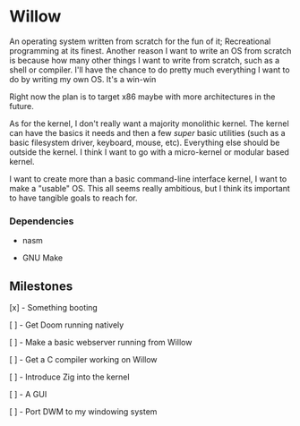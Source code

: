 # Willow

An operating system written from scratch for the fun of it; Recreational programming
at its finest. Another reason I want to write an OS from scratch is because how
many other things I want to write from scratch, such as a shell or compiler.
I'll have the chance to do pretty much everything I want to do by writing my own
OS. It's a win-win

Right now the plan is to target x86 maybe with more architectures in the future.

As for the kernel, I don't really want a majority monolithic kernel. The kernel
can have the basics it needs and then a few *super* basic utilities (such as a
basic filesystem driver, keyboard, mouse, etc). Everything else should be outside
the kernel. I think I want to go with a micro-kernel or modular based kernel.

I want to create more than a basic command-line interface kernel, I want to make
a "usable" OS. This all seems really ambitious, but I think its important to have
tangible goals to reach for.

### Dependencies

- nasm

- GNU Make

## Milestones

[x] - Something booting

[ ] - Get Doom running natively

[ ] - Make a basic webserver running from Willow

[ ] - Get a C compiler working on Willow

[ ] - Introduce Zig into the kernel

[ ] - A GUI

[ ] - Port DWM to my windowing system
